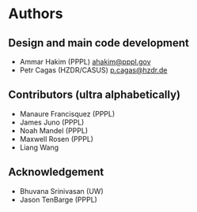 # Authors

## Design and main code development

- Ammar Hakim (PPPL) <ahakim@pppl.gov>
- Petr Cagas (HZDR/CASUS) <p.cagas@hzdr.de>

## Contributors (ultra alphabetically)

- Manaure Francisquez (PPPL)
- James Juno (PPPL)
- Noah Mandel (PPPL)
- Maxwell Rosen (PPPL)
- Liang Wang

## Acknowledgement

- Bhuvana Srinivasan (UW)
- Jason TenBarge (PPPL)
